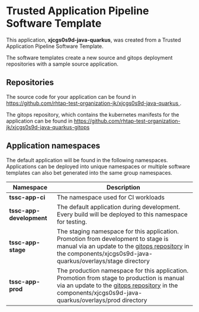 # Trusted Application Pipeline Software Template

This application, **xjcgs0s9d-java-quarkus**, was created from a Trusted Application Pipeline Software Template.

The software templates create a new source and gitops deployment repositories with a sample source application. 

## Repositories

The source code for your application can be found in [https://github.com/rhtap-test-organization-jk/xjcgs0s9d-java-quarkus ](https://github.com/rhtap-test-organization-jk/xjcgs0s9d-java-quarkus ).
 
The gitops repository, which contains the kubernetes manifests for the application can be found in 
[https://github.com/rhtap-test-organization-jk/xjcgs0s9d-java-quarkus-gitops ](https://github.com/rhtap-test-organization-jk/xjcgs0s9d-java-quarkus-gitops ) 

## Application namespaces 

The default application will be found in the following namespaces. Applications can be deployed into unique namespaces or multiple software templates can also bet generated into the same group namespaces.  

|  Namespace   |  Description   |  
| -------- | -------- |
| **tssc-app-ci** | The namespace used for CI workloads |
| **tssc-app-development** | The default application during development. Every build will be deployed to this namespace for testing. |
| **tssc-app-stage** | The staging namespace for this application. Promotion from development to stage is manual via an update to the [gitops repository](https://github.com/rhtap-test-organization-jk/xjcgs0s9d-java-quarkus-gitops ) in the components/xjcgs0s9d-java-quarkus/overlays/stage directory |
| **tssc-app-prod** | The production namespace for this application. Promotion from stage to production is manual via an update to the [gitops repository](https://github.com/rhtap-test-organization-jk/xjcgs0s9d-java-quarkus-gitops ) in the components/xjcgs0s9d-java-quarkus/overlays/prod directory |